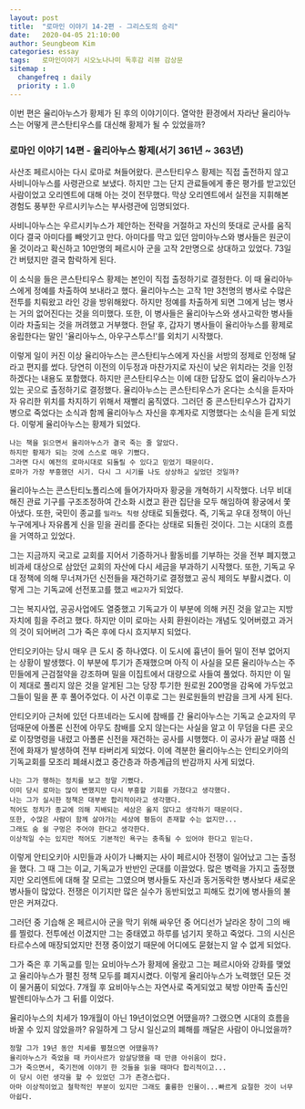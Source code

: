 ```yaml
---
layout: post
title:  "로마인 이야기 14-2편 - 그리스도의 승리"
date:   2020-04-05 21:10:00
author: Seungbeom Kim
categories: essay
tags:	로마인이야기 시오노나나미 독후감 리뷰 감상문
sitemap :
  changefreq : daily
  priority : 1.0
---
```


이번 편은 율리아누스가 황제가 된 후의 이야기이다. 열악한 환경에서 자라난 율리아누스는 어떻게 콘스탄티우스를 대신해 황제가 될 수 있었을까?

### 로마인 이야기 14편 - 율리아누스 황제(서기 361년 ~ 363년)

사산조 페르시아는 다시 로마로 쳐들어왔다. 콘스탄티우스 황제는 직접 출전하지 않고 사비니아누스를 사령관으로 보냈다. 하지만 그는 단지 관료들에게 좋은 평가를 받고있던 사람이었고 오리엔트에 대해 아는 것이 전무했다. 막상 오리엔트에서 실전을 지휘해본 경험도 풍부한 우르시키누스는 부사령관에 임명되었다.

사비니아누스는 우르시키누스가 제안하는 전략을 거절하고 자신의 뜻대로 군사를 움직이다 결국 아미다를 빼앗기고 만다. 아미다를 막고 있던 암미아누스와 병사들은 원군이 올 것이라고 확신하고 10만명의 페르시아 군을 고작 2만명으로 상대하고 있었다. 73일간 버텼지만 결국 함락하게 된다.

이 소식을 들은 콘스탄티우스 황제는 본인이 직접 출정하기로 결정한다. 이 때 율리아누스에게 정예를 차출하여 보내라고 했다. 율리아누스는 고작 1만 3천명의 병사로 수많은 전투를 치뤄왔고 라인 강을 방위해왔다. 하지만 정예를 차출하게 되면 그에게 남는 병사는 거의 없어진다는 것을 의미했다. 또한, 이 병사들은 율리아누스와 생사고락한 병사들이라 차출되는 것을 꺼려했고 거부했다. 한달 후, 갑자기 병사들이 율리아누스를 황제로 옹립한다는 말인 '율리아누스, 아우구스투스!'를 외치기 시작했다.

이렇게 일이 커진 이상 율리아누스는 콘스탄티누스에게 자신을 서방의 정제로 인정해 달라고 편지를 썼다. 당연히 이전의 이두정과 마찬가지로 자신이 낮은 위치라는 것을 인정하겠다는 내용도 포함했다. 하지만 콘스탄티우스는 이에 대한 답장도 없이 율리아누스가 있는 곳으로 출정하기로 결정했다. 율리아누스는 콘스탄티우스가 온다는 소식을 듣자마자 유리한 위치를 차지하기 위해서 재빨리 움직였다. 그러던 중 콘스탄티우스가 갑자기 병으로 죽었다는 소식과 함께 율리아누스 자신을 후계자로 지명했다는 소식을 듣게 되었다. 이렇게 율리아누스는 황제가 되었다.

```
나는 책을 읽으면서 율리아누스가 결국 죽는 줄 알았다.
하지만 황제가 되는 것에 스스로 매우 기뻤다.
그라면 다시 예전의 로마시대로 되돌릴 수 있다고 믿었기 때문이다.
로마가 가장 부흥했던 시기. 다시 그 시기를 나도 상상하고 싶었던 것일까?
```

율리아누스는 콘스탄티노폴리스에 들어가자마자 황궁을 개혁하기 시작했다. 너무 비대해진 관료 기구를 구조조정하여 간소화 시켰고 환관 집단을 모두 해임하여 황궁에서 쫓아냈다. 또한, 국민이 종교를 `밀라노 칙령` 상태로 되돌렸다. 즉, 기독교 우대 정책이 아닌 누구에게나 자유롭게 신을 믿을 권리를 준다는 상태로 되돌린 것이다. 그는 시대의 흐름을 거역하고 있었다.

그는 지금까지 국고로 교회를 지어서 기증하거나 활동비를 기부하는 것을 전부 폐지했고 비과세 대상으로 삼았던 교회의 자산에 다시 세금을 부과하기 시작했다. 또한, 기독교 우대 정책에 의해 무너져가던 신전들을 재건하기로 결정했고 공식 제의도 부활시켰다. 이렇게 그는 기독교에 선전포고를 했고 `배교자`가 되었다.

그는 복지사업, 공공사업에도 열중했고 기독교가 이 부분에 의해 커진 것을 알고는 지방자치에 힘을 주려고 했다. 하지만 이미 로마는 사회 환원이라는 개념도 잊어버렸고 과거의 것이 되어버려 그가 죽은 후에 다시 흐지부지 되었다.

안티오키아는 당시 매우 큰 도시 중 하나였다. 이 도시에 흉년이 들어 밀이 전부 없어지는 상황이 발생했다. 이 부분에 투기가 존재했으며 아직 이 사실을 모른 율리아누스는 주민들에게 근검절약을 강조하며 밀을 이집트에서 대량으로 사들여 풀었다. 하지만 이 밀이 제대로 풀리지 않은 것을 알게된 그는 당장 투기한 원로원 200명을 감옥에 가두었고 그들이 밀을 푼 후 풀어주었다. 이 사건 이후로 그는 원로원들의 반감을 크게 사게 된다.

안티오키아 근처에 있던 다프네라는 도시에 참배를 간 율리아누스는 기독교 순교자의 무덤때문에 아폴론 신전에 아무도 참배를 오지 않는다는 사실을 알고 이 무덤을 다른 곳으로 이장명령을 내렸고 아폴론 신전을 재건하는 공사를 시행했다. 이 공사가 끝날 때쯤 신전에 화재가 발생하여 전부 타버리게 되었다. 이에 격분한 율리아누스는 안티오키아의 기독교회를 모조리 폐쇄시켰고 중간층과 하층계급의 반감까지 사게 되었다.

```
나는 그가 행하는 정치를 보고 정말 기뻤다.
이미 당시 로마는 많이 변했지만 다시 부흥할 기회를 가졌다고 생각했다.
나는 그가 실시한 정책은 대부분 합리적이라고 생각했다.
적어도 정치가 종교에 의해 지배되는 세상은 옳지 않다고 생각하기 때문이다.
또한, 수많은 사람이 함께 살아가는 세상에 평등이 존재할 수는 없지만...
그래도 숨 쉴 구멍은 주어야 한다고 생각한다.
이상적일 수는 있지만 적어도 기본적인 욕구는 충족될 수 있어야 한다고 믿는다.
```

이렇게 안티오키아 시민들과 사이가 나빠지는 사이 페르시아 전쟁이 일어났고 그는 출정을 했다. 그 때 그는 이교, 기독교가 반반인 군대를 이끌었다. 많은 병력을 가지고 출정했지만 오리엔트에 대해 잘 모르는 그였으며 병사들도 자신과 동거동락한 병사보다 새로운 병사들이 많았다. 전쟁은 이기지만 많은 실수가 동반되었고 피해도 컸기에 병사들의 불만은 커져갔다.

그러던 중 기습해 온 페르시아 군을 막기 위해 싸우던 중 어디선가 날라온 창이 그의 배를 찔렀다. 전투에선 이겼지만 그는 중태였고 하루를 넘기지 못하고 죽었다. 그의 시신은 타르수스에 매장되었지만 전쟁 중이었기 때문에 어디에도 묻혔는지 알 수 없게 되었다.

그가 죽은 후 기독교를 믿는 요비아누스가 황제에 올랐고 그는 페르시아와 강화를 맺었고 율리아누스가 펼친 정책 모두를 폐지시켰다. 이렇게 율리아누스가 노력했던 모든 것이 물거품이 되었다. 7개월 후 요비아누스는 자연사로 죽게되었고 북방 야만족 출신인 발렌티아누스가 그 뒤를 이었다.

율리아누스의 치세가 19개월이 아닌 19년이었으면 어땠을까? 그랬으면 시대의 흐름을 바꿀 수 있지 않았을까? 유일하게 그 당시 일신교의 폐해를 깨달은 사람이 아니었을까?

```
정말 그가 19년 동안 치세를 펼쳤으면 어땠을까?
율리아누스가 죽었을 때 카이사르가 암살당했을 때 만큼 아쉬움이 컸다.
그가 죽으면서, 죽기전에 이야기 한 것들을 읽을 때마다 합리적이고...
이 당시 이런 생각을 할 수 있었던 그가 존경스럽다.
아마 이상적이었고 철학적인 부분이 있지만 그래도 훌륭한 인물이...빠르게 요절한 것이 너무 아쉽다.
```

